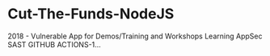 # Cut-The-Funds-NodeJS
2018 - Vulnerable App for Demos/Training and Workshops
Learning AppSec SAST GITHUB ACTIONS-1...
